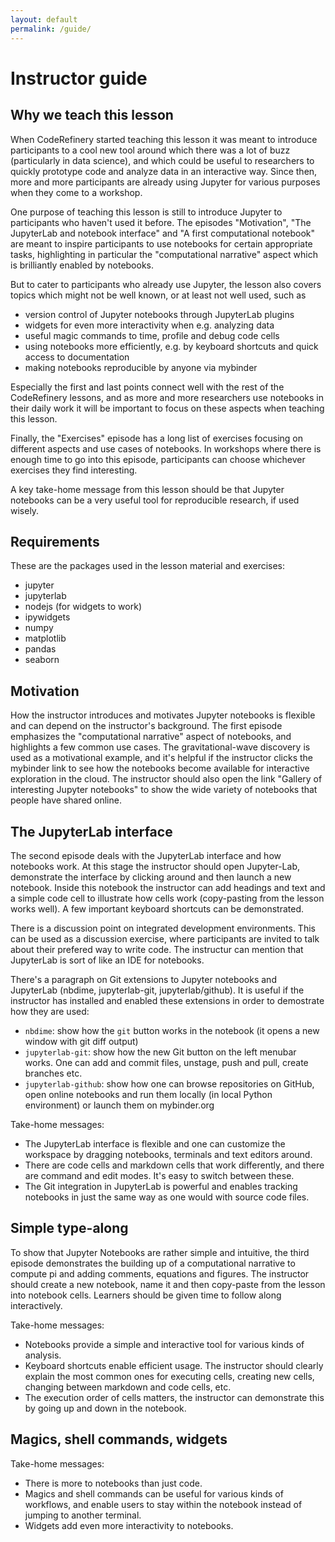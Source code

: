 ```yaml
---
layout: default
permalink: /guide/
---
```


# Instructor guide

## Why we teach this lesson

When CodeRefinery started teaching this lesson it was meant to introduce participants 
to a cool new tool around which there was a lot of buzz (particularly in data science), 
and which could be useful to researchers to quickly prototype code and analyze data in an interactive way. 
Since then, more and more participants are already using Jupyter for various purposes
when they come to a workshop. 

One purpose of teaching this lesson is still to introduce Jupyter to participants who haven't 
used it before. The episodes "Motivation", "The JupyterLab and notebook interface" and 
"A first computational notebook" are meant to inspire participants to use notebooks for 
certain appropriate tasks, highlighting in particular the "computational narrative" aspect
which is brilliantly enabled by notebooks.

But to cater to participants who already use Jupyter, the lesson also covers 
topics which might not be well known, or at least not well used, such as
- version control of Jupyter notebooks through JupyterLab plugins
- widgets for even more interactivity when e.g. analyzing data
- useful magic commands to time, profile and debug code cells
- using notebooks more efficiently, e.g. by keyboard shortcuts and quick access to documentation
- making notebooks reproducible by anyone via mybinder

Especially the first and last points connect well with the rest of the CodeRefinery lessons, 
and as more and more researchers use notebooks in their daily work it will be important 
to focus on these aspects when teaching this lesson.

Finally, the "Exercises" episode has a long list of exercises focusing on 
different aspects and use cases of notebooks. In workshops where there is enough time 
to go into this episode, participants can choose whichever exercises they find interesting.

A key take-home message from this lesson should be that Jupyter notebooks 
can be a very useful tool for reproducible research, if used wisely.


## Requirements

These are the packages used in the lesson material and exercises:
- jupyter
- jupyterlab
- nodejs (for widgets to work)
- ipywidgets
- numpy
- matplotlib
- pandas
- seaborn

## Motivation

How the instructor introduces and motivates Jupyter notebooks is flexible and 
can depend on the instructor's background. The first episode emphasizes the 
"computational narrative" aspect of notebooks, and highlights a few 
common use cases. The gravitational-wave discovery is used as a motivational 
example, and it's helpful if the instructor clicks the mybinder link to see how 
the notebooks become available for interactive exploration in the cloud.
The instructor should also open the link "Gallery of interesting Jupyter notebooks"
to show the wide variety of notebooks that people have shared online.


## The JupyterLab interface

The second episode deals with the JupyterLab interface and how notebooks work. At 
this stage the instructor should open Jupyter-Lab, demonstrate the 
interface by clicking around and then launch a new notebook. Inside this notebook 
the instructor can add headings and text and a simple code cell to illustrate 
how cells work (copy-pasting from the lesson works well). A few important keyboard 
shortcuts can be demonstrated.

There is a discussion point on integrated development environments. This can 
be used as a discussion exercise, where participants are invited to talk about 
their prefered way to write code. The instructur can mention that JupyterLab is 
sort of like an IDE for notebooks.

There's a paragraph on Git extensions to Jupyter notebooks and JupyterLab (nbdime, jupyterlab-git, jupyterlab/github). It is useful if the instructor has installed and enabled these extensions in order to demostrate how they are used:
- `nbdime`: show how the `git` button works in the notebook (it opens a new window with git diff output)
- `jupyterlab-git`: show how the new Git button on the left menubar works. One can add and commit files, unstage, push and pull, create branches etc.
- `jupyterlab-github`: show how one can browse repositories on GitHub, open online notebooks and run them locally (in local Python environment) or launch them on mybinder.org

Take-home messages:
- The JupyterLab interface is flexible and one can customize the workspace by dragging 
  notebooks, terminals and text editors around.
- There are code cells and markdown cells that work differently, and there are 
  command and edit modes. It's easy to switch between these.
- The Git integration in JupyterLab is powerful and enables tracking notebooks in just 
  the same way as one would with source code files.

## Simple type-along

To show that Jupyter Notebooks are rather simple and intuitive, the third episode
demonstrates the building up of a computational narrative 
to compute pi and adding comments, equations and figures. 
The instructor should create a new notebook, name it and then copy-paste from the lesson 
into notebook cells. Learners should be given time to follow along interactively.

Take-home messages:
- Notebooks provide a simple and interactive tool for various kinds of analysis. 
- Keyboard shortcuts enable efficient usage. The instructor should clearly
  explain the most common ones for executing cells, creating new cells, changing 
  between markdown and code cells, etc.
- The execution order of cells matters, the instructor can demonstrate this by 
  going up and down in the notebook.


## Magics, shell commands, widgets

Take-home messages:
- There is more to notebooks than just code.
- Magics and shell commands can be useful for various kinds of workflows, and enable 
  users to stay within the notebook instead of jumping to another terminal.
- Widgets add even more interactivity to notebooks.





